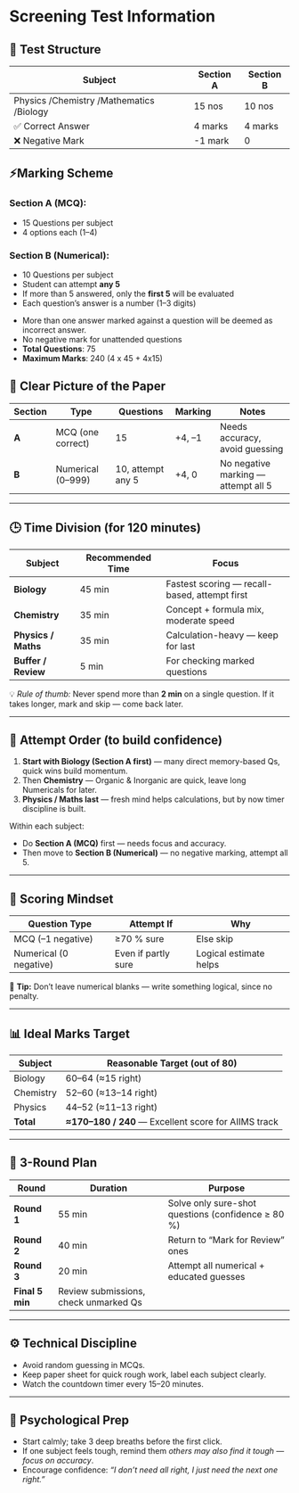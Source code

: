 # Screening Test Information

## 🧮 Test Structure

| Subject | Section A | Section B |
|---------|-----------|-----------|
| Physics /Chemistry /Mathematics /Biology | 15 nos | 10 nos |
| ✅ Correct Answer | 4 marks | 4 marks |
| ❌ Negative Mark | -1 mark | 0 |

## ⚡Marking Scheme
### Section A (MCQ):
  * 15 Questions per subject
  * 4 options each (1–4)

### Section B (Numerical):
  * 10 Questions per subject
  * Student can attempt **any 5**
  * If more than 5 answered, only the **first 5** will be evaluated
  * Each question’s answer is a number (1–3 digits)

- More than one answer marked against a question will be deemed as incorrect answer.
-  No negative mark for unattended questions
- **Total Questions**: 75
- **Maximum Marks**: 240 (4 x 45 + 4x15)

## 🧭 Clear Picture of the Paper

| Section | Type              | Questions         | Marking | Notes                               |
| ------- | ----------------- | ----------------- | ------- | ----------------------------------- |
| **A**   | MCQ (one correct) | 15                | +4, –1  | Needs accuracy, avoid guessing      |
| **B**   | Numerical (0–999) | 10, attempt any 5 | +4, 0   | No negative marking — attempt all 5 |

---

## 🕒 Time Division (for 120 minutes)

| Subject             | Recommended Time | Focus                                         |
| ------------------- | ---------------- | --------------------------------------------- |
| **Biology**         | 45 min           | Fastest scoring — recall-based, attempt first |
| **Chemistry**       | 35 min           | Concept + formula mix, moderate speed         |
| **Physics / Maths**         | 35 min           | Calculation-heavy — keep for last             |
| **Buffer / Review** | 5 min            | For checking marked questions                 |

💡 *Rule of thumb:* Never spend more than **2 min** on a single question.
If it takes longer, mark and skip — come back later.

---

## 🧠 Attempt Order (to build confidence)

1. **Start with Biology (Section A first)** — many direct memory-based Qs, quick wins build momentum.
2. Then **Chemistry** — Organic & Inorganic are quick, leave long Numericals for later.
3. **Physics / Maths last** — fresh mind helps calculations, but by now timer discipline is built.

Within each subject:

* Do **Section A (MCQ)** first — needs focus and accuracy.
* Then move to **Section B (Numerical)** — no negative marking, attempt all 5.

---

## 🎯 Scoring Mindset

| Question Type          | Attempt If          | Why                    |
| ---------------------- | ------------------- | ---------------------- |
| MCQ (–1 negative)      | ≥70 % sure          | Else skip              |
| Numerical (0 negative) | Even if partly sure | Logical estimate helps |

🧩 **Tip:** Don’t leave numerical blanks — write something logical, since no penalty.

---

## 📊 Ideal Marks Target

| Subject   | Reasonable Target (out of 80)                        |
| --------- | ---------------------------------------------------- |
| Biology   | 60–64 (≈15 right)                                    |
| Chemistry | 52–60 (≈13–14 right)                                 |
| Physics   | 44–52 (≈11–13 right)                                 |
| **Total** | **≈170–180 / 240** — Excellent score for AIIMS track |

---

## 🔁 3-Round Plan

| Round           | Duration                              | Purpose                                            |
| --------------- | ------------------------------------- | -------------------------------------------------- |
| **Round 1**     | 55 min                                | Solve only sure-shot questions (confidence ≥ 80 %) |
| **Round 2**     | 40 min                                | Return to “Mark for Review” ones                   |
| **Round 3**     | 20 min                                | Attempt all numerical + educated guesses           |
| **Final 5 min** | Review submissions, check unmarked Qs |                                                    |

---

## ⚙️ Technical Discipline
* Avoid random guessing in MCQs.
* Keep paper sheet for quick rough work, label each subject clearly.
* Watch the countdown timer every 15–20 minutes.

---

## 💬 Psychological Prep

* Start calmly; take 3 deep breaths before the first click.
* If one subject feels tough, remind them *others may also find it tough — focus on accuracy*.
* Encourage confidence: *“I don’t need all right, I just need the next one right.”*
